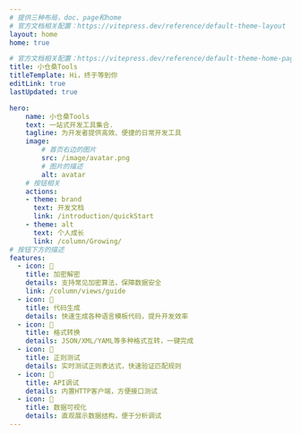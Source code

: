 ```yaml
---
# 提供三种布局，doc、page和home
# 官方文档相关配置：https://vitepress.dev/reference/default-theme-layout
layout: home
home: true

# 官方文档相关配置：https://vitepress.dev/reference/default-theme-home-page
title: 小仓桑Tools
titleTemplate: Hi，终于等到你
editLink: true
lastUpdated: true

hero:
    name: 小仓桑Tools
    text: 一站式开发工具集合.
    tagline: 为开发者提供高效、便捷的日常开发工具
    image:
        # 首页右边的图片
        src: /image/avatar.png
        # 图片的描述
        alt: avatar
    # 按钮相关
    actions:
    - theme: brand
      text: 开发文档
      link: /introduction/quickStart
    - theme: alt
      text: 个人成长
      link: /column/Growing/
# 按钮下方的描述
features:
  - icon: 🤹
    title: 加密解密
    details: 支持常见加密算法，保障数据安全
    link: /column/views/guide
  - icon: 👩
    title: 代码生成
    details: 快速生成各种语言模板代码，提升开发效率
  - icon: 🧩
    title: 格式转换
    details: JSON/XML/YAML等多种格式互转，一键完成
  - icon: 🧩
    title: 正则测试
    details: 实时测试正则表达式，快速验证匹配规则
  - icon: 🧩
    title: API调试
    details: 内置HTTP客户端，方便接口测试
  - icon: 🧩
    title: 数据可视化
    details: 直观展示数据结构，便于分析调试
---
```

